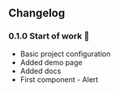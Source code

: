 ## Changelog

### 0.1.0 Start of work :muscle:

- Basic project configuration
- Added demo page
- Added docs
- First component - Alert

